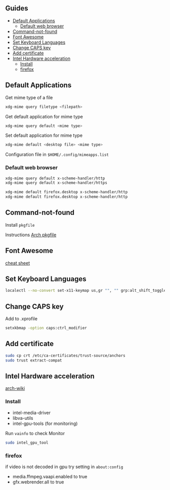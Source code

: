 ## Guides

<!-- vim-markdown-toc GFM -->

* [Default Applications](#default-applications)
    * [Default web browser](#default-web-browser)
* [Command-not-found](#command-not-found)
* [Font Awesome](#font-awesome)
* [Set Keyboard Languages](#set-keyboard-languages)
* [Change CAPS key](#change-caps-key)
* [Add certificate](#add-certificate)
* [Intel Hardware acceleration](#intel-hardware-acceleration)
    * [Install](#install)
    * [firefox](#firefox)

<!-- vim-markdown-toc -->
## Default Applications

Get mime type of a file

```sh
xdg-mime query filetype <filepath>
```

Get default application for mime type

```sh
xdg-mime query default <mime type>
```

Set default application for mime type

```sh
xdg-mime default <desktop file> <mime type>
```

Configuration file in ```$HOME/.config/mimeapps.list```


### Default web browser

```sh
xdg-mime query default x-scheme-handler/http
xdg-mime query default x-scheme-handler/https

xdg-mime default firefox.desktop x-scheme-handler/http
xdg-mime default firefox.desktop x-scheme-handler/http
```


## Command-not-found

Install ```pkgfile```

Instructions [Arch pkgfile](https://wiki.archlinux.org/index.php/Pkgfile#Installation)

## Font Awesome
[cheat sheet](https://fontawesome.com/cheatsheet)

## Set Keyboard Languages
```sh
localectl --no-convert set-x11-keymap us,gr "", "" grp:alt_shift_toggle
```

## Change CAPS key
Add to .xprofile
```sh
setxkbmap -option caps:ctrl_modifier
```

## Add certificate

```sh
sudo cp crt /etc/ca-certificates/trust-source/anchors
sudo trust extract-compat
```


## Intel Hardware acceleration

[arch-wiki](https://wiki.archlinux.org/title/Hardware_video_acceleration)

### Install
* intel-media-driver
* libva-utils
* intel-gpu-tools (for monitoring)

Run ``vainfo`` to check
Monitor
```sh
sudo intel_gpu_tool 
```

### firefox

if video is not decoded in gpu try setting in ``about:config``

* media.ffmpeg.vaapi.enabled to true
* gfx.webrender.all to true
